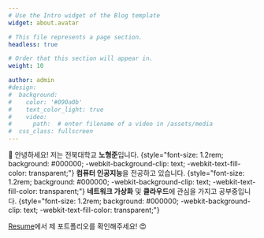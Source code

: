 ```yaml
---
# Use the Intro widget of the Blog template
widget: about.avatar

# This file represents a page section.
headless: true

# Order that this section will appear in.
weight: 10

author: admin
#design:
#  background:
#    color: '#090a0b'
#    text_color_light: true
#    video:
#      path:  # enter filename of a video in /assets/media
#  css_class: fullscreen
---
```


👋 안녕하세요! 저는 전북대학교 **노형준**입니다.
{style="font-size: 1.2rem; background: #000000; -webkit-background-clip: text; -webkit-text-fill-color: transparent;"}
**컴퓨터 인공지능**을 전공하고 있습니다.
{style="font-size: 1.2rem; background: #000000; -webkit-background-clip: text; -webkit-text-fill-color: transparent;"}
**네트워크 가상화** 및 **클라우드**에 관심을 가지고 공부중입니다.
{style="font-size: 1.2rem; background: #000000; -webkit-background-clip: text; -webkit-text-fill-color: transparent;"}

  [Resume](/about/)에서 제 포트폴리오를 확인해주세요! 😍
